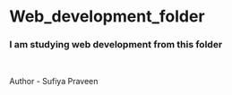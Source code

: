 # Web_development_folder
<h3>I am studying web development from this folder</h3>
<br>
<p>Author - Sufiya Praveen</p>
